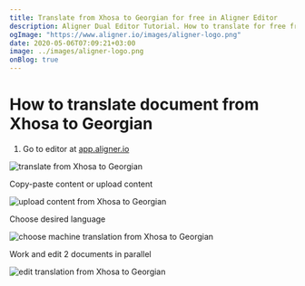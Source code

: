 ```yaml
---
title: Translate from Xhosa to Georgian for free in Aligner Editor
description: Aligner Dual Editor Tutorial. How to translate for free from Xhosa to Georgian. Aligner is multilingual document management platform. 
ogImage: "https://www.aligner.io/images/aligner-logo.png"
date: 2020-05-06T07:09:21+03:00
image: ../images/aligner-logo.png
onBlog: true
---
```


# How to translate document from Xhosa to Georgian

1. Go to editor at [app.aligner.io](https://app.aligner.io "Aligner App web page")

![translate from Xhosa to Georgian](../aligner-blank-editor.png "translate from Xhosa to Georgian")

Copy-paste content or upload content

![upload content from Xhosa to Georgian](../aligner-uploaded-document.png "upload content from Xhosa to Georgian")

Choose desired language

![choose machine translation from Xhosa to Georgian](../aligner-language-dropdown.png "choose machine translation from Xhosa to Georgian")

Work and edit 2 documents in parallel

![edit translation from Xhosa to Georgian](../aligner-double-sitded-editor.png "edit translation from Xhosa to Georgian")

